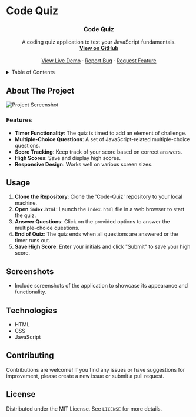 # Code Quiz 

<h3 align="center">Code Quiz</h3>

<p align="center">
  A coding quiz application to test your JavaScript fundamentals.
  <br />
  <a href="https://github.com/ToussaintPhillips/Code-Quiz"><strong>View on GitHub</strong></a>
  <br />
  <br />
  <a href="https://ToussaintPhillips.github.io/Code-Quiz/">View Live Demo</a>
  ·
  <a href="https://github.com/ToussaintPhillips/Code-Quiz/issues">Report Bug</a>
  ·
  <a href="https://github.com/To/Code-Quiz/issues">Request Feature</a>
</p>
</div>

<!-- TABLE OF CONTENTS -->
<details>
  <summary>Table of Contents</summary>
  <ol>
    <li><a href="#about-the-project">About The Project</a></li>
    <li><a href="#features">Features</a></li>
    <li><a href="#usage">Usage</a></li>
    <li><a href="#screenshots">Screenshots</a></li>
    <li><a href="#technologies">Technologies</a></li>
    <li><a href="#contributing">Contributing</a></li>
    <li><a href="#license">License</a></li>
  </ol>
</details>

## About The Project

![Project Screenshot](Code-Quiz-Screenshot.png)

### Features

- **Timer Functionality**: The quiz is timed to add an element of challenge.
- **Multiple-Choice Questions**: A set of JavaScript-related multiple-choice questions.
- **Score Tracking**: Keep track of your score based on correct answers.
- **High Scores**: Save and display high scores.
- **Responsive Design**: Works well on various screen sizes.

## Usage

1. **Clone the Repository**: Clone the 'Code-Quiz' repository to your local machine.
2. **Open `index.html`**: Launch the `index.html` file in a web browser to start the quiz.
3. **Answer Questions**: Click on the provided options to answer the multiple-choice questions.
4. **End of Quiz**: The quiz ends when all questions are answered or the timer runs out.
5. **Save High Score**: Enter your initials and click "Submit" to save your high score.

## Screenshots

- Include screenshots of the application to showcase its appearance and functionality.

## Technologies

- HTML
- CSS
- JavaScript

## Contributing

Contributions are welcome! If you find any issues or have suggestions for improvement, please create a new issue or submit a pull request.

## License

Distributed under the MIT License. See `LICENSE` for more details.

